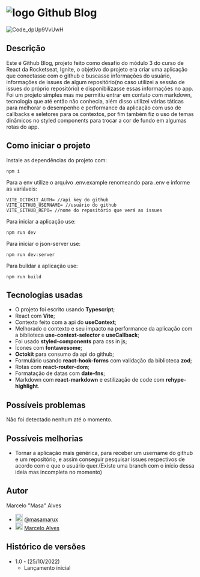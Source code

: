 # ![logo](https://user-images.githubusercontent.com/45273884/197882822-6aea8a30-52dd-40da-87aa-862b2c72a088.png) Github Blog

![Code_dpUp9VvUwH](https://user-images.githubusercontent.com/45273884/197885937-2f54c606-11db-40ec-be0f-04d8caa7c350.gif)

## Descrição

Este é Github Blog, projeto feito como desafio do módulo 3 do curso de React da Rocketseat, Ignite, o objetivo do projeto era criar uma aplicação que conectasse com o github e buscasse informações do usuário, informações de issues de algum repositório(no caso utilizei a sessão de issues do próprio repositório) e disponibilizasse essas informações no app. Foi um projeto simples mas me permitiu entrar em contato com markdown, tecnologia que até então não conhecia, além disso utilizei várias táticas para melhorar o desempenho e performance da aplicação com uso de callbacks e seletores para os contextos, por fim também fiz o uso de temas dinâmicos no styled components para trocar a cor de fundo em algumas rotas do app.

## Como iniciar o projeto

Instale as dependências do projeto com:
```
npm i
```

Para a env utilize o arquivo .env.example renomeando para .env e informe as variáveis:
```
VITE_OCTOKIT_AUTH= //api key do github
VITE_GITHUB_USERNAME= //usuário do github
VITE_GITHUB_REPO= //nome do repositório que verá as issues
```

Para iniciar a aplicação use:
```
npm run dev
```

Para iniciar o json-server use:
```
npm run dev:server
```

Para buildar a aplicação use:
```
npm run build
```

## Tecnologias usadas

 - O projeto foi escrito usando **Typescript**;
 - React com **Vite**;
 - Contexto feito com a api do **useContext**;
 - Melhorado o contexto e seu impacto na performance da aplicação com a biblioteca **use-context-selector** e **useCallback**;
 - Foi usado **styled-components** para css in js;
 - Ícones com **fontawesome**;
 - **Octokit** para consumo da api do github;
 - Formulário usando **react-hook-forms** com validação da biblioteca **zod**;
 - Rotas com **react-router-dom**;
 - Formatação de datas com **date-fns**;
 - Markdown com **react-markdown** e estilização de code com **rehype-highlight**.
 

## Possíveis problemas

  Não foi detectado nenhum até o momento.

## Possíveis melhorias

 - Tornar a aplicação mais genérica, para receber um username do github e um repositório, e assim conseguir pesquisar issues respectivos de acordo com o que o usuário quer.(Existe uma branch com o início dessa ideia mas incompleta no momento)

## Autor

Marcelo "Masa" Alves
- <img src="https://user-images.githubusercontent.com/45273884/192056758-d7c1995b-4459-4acf-bb20-c4e19ee5daf3.svg" alt="twitter-logo" style="width: 20px; height: 20px;"> [@masamarux](https://twitter.com/masamarux)
- <img src="https://user-images.githubusercontent.com/45273884/192056770-fa5b48e0-a216-4f55-86fc-83cc6dd3590a.svg" alt="linkedin-logo" style="width: 20px; height: 20px;"> [Marcelo Alves](https://www.linkedin.com/in/marceloalves-/)


## Histórico de versões
* 1.0 - (25/10/2022)
    * Lançamento inicial
